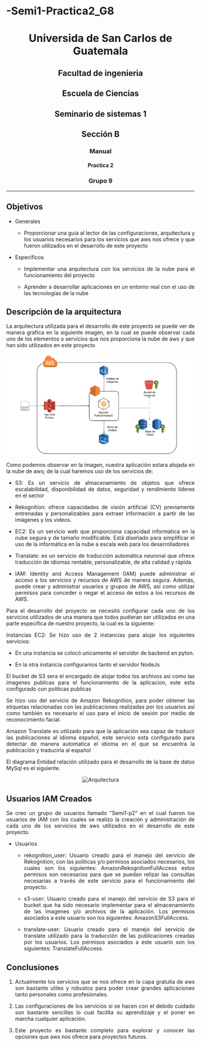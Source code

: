 # -Semi1-Practica2_G8
# <p align="center">Universida de San Carlos de Guatemala</p>
## <p align="center">Facultad de ingenieria</p>
## <p align="center">Escuela de Ciencias</p>
## <p align="center">Seminario de sistemas 1</p>
## <p align="center">Sección B</p>
### <p align = "center"> Manual</p>
#### <p align ="center">Practica 2</p>
### <p align = "center">Grupo 9 </p>
---
## Objetivos
* Generales
  - <p align ="justify">Proporcionar una guía al lector de las configuraciones, arquitectura y los usuarios necesarios para los servicios que aws nos ofrece y que fueron utilizados en el desarrollo de este proyecto</p>
* Especificos
  - <p align ="justify">Implementar una arquitectura con los servicios de la nube para el funcionamiento del proyecto</p>
  - <p align ="justify">Aprender a desarrollar aplicaciones en un entorno real con el uso de las tecnologías de la nube </p>

## Descripción de la arquitectura
<p align = "Justify">La arquitectura utilizada para el desarrollo de este proyecto se puede ver de manera gráfica en la siguiente imagen, en la cual se puede observar cada uno de los elementos o servicios que nos proporciona la nube de aws y que han sido utilizados en este proyecto</p>

<p align="center">
    <img src="./Imagenes/Arquitectura.png" width= 500 title="Arquitectura">
</p>

<p align = "justify">Como podemos observar en la imagen, nuestra aplicación estara alojada en la nube de aws; de la cual haremos uso de los servicios de: <p>

* <p align = "justify">S3: Es un servicio de almacenamiento de objetos que ofrece escalabilidad, disponibilidad de datos, seguridad y rendimiento líderes en el sector </p>

* <p align = "justify">Rekognition:  ofrece capacidades de visión artificial (CV) previamente entrenadas y personalizables para extraer información a partir de las imágenes y los videos.</p>
* <p align = "justify">EC2: Es un servicio web que proporciona capacidad informática en la nube segura y de tamaño modificable. Está diseñado para simplificar el uso de la informática en la nube a escala web para los desarrolladores</p>
* <p align = "justify">Translate: es un servicio de traducción automática neuronal que ofrece traducción de idiomas rentable, personalizable, de alta calidad y rápida.</p>
* <p align = "justify">IAM: Identity and Access Management (IAM) puede administrar el acceso a los servicios y recursos de AWS de manera segura. Además, puede crear y administrar usuarios y grupos de AWS, así como utilizar permisos para conceder o negar el acceso de estos a los recursos de AWS.</p>



<p align = "justify">Para el desarrollo del proyecto se necesitó configurar cada uno de los servicios utilizados de una manera que todos pudieran ser utilizados en una parte especifica de nuestro proyecto, la cual es la siguiente:</p>

<p align = "Justify">Instancias EC2: Se hizo uso de 2 instancias para alojar los siguientes servicios:</p>

  - <p align = "Justify">En una instancia se colocó unicamente el servidor de backend en pyton. </p>
   - <p align = "Justify">En la otra instancia configuramos tanto el servidor NodeJs</p>

 <p align = "Justify">El bucket de S3 sera el encargado de alojar todos los archivos asi como las imagenes publicas para el funcionamiento de la aplicacion, este esta configurado con politicas publicas</p>


<p align ="justify"> Se hizo uso del servicio de Amazon Rekognition, para poder obtener las etiquetas relacionadas con las publicaciones realizadas por los usuarios así como también es necesario el uso para el inicio de sesión por medio de reconocimiento facial.</p>

<p align ="justify">Amazon Translate es utilizado para que la aplicación sea capaz de traducir las publicaciones al idioma español, este servicio esta configurado para detectar de manera automatica el idioma en el que se encuentra la publicación y traducirla al español</p>

<p align = "Justify">El diagrama Entidad relación utilizado para el desarrollo de la base de datos MySql es el siguiente.</p>

<p align="center">
    <img src="./Imagenes/" width= 500 title="Arquitectura">
</p>

## Usuarios IAM Creados

<p align ="justify">Se creo un grupo de usuarios llamado "Semi1-p2" en el cual fueron los usuarios de IAM con los cuales se realizo la creación y administración de cada uno de los servicios de aws utilizados en el desarrollo de este proyecto.</p>

* Usuarios
  - <p align = "justify">rekognition_user: Usuario creado para el manejo del servicio de Rekognition, con las politicas y/o permisos asociados necesarios, los cuales son los siguientes: AmazonRekognitionFullAccess estos permisos son necesarios para que se puedan relizar las consultas necesarias a través de este servicio para el funcionamiento del proyecto.</p>
  - <p align = "justify">s3-user: Usuario creado para el manejo del servicio de S3 para el bucket que ha sido necesario implementar para el almacenamiento de las imagenes y/o archivos de la aplicación. Los permisos asociados a este usuario son los siguientes: AmazonS3FullAccess.</p>
  - <p align = "justify">translate-user: Usuario creado para el manejo del servicio de translate utilizado para la traducción de las publicaciones creadas por los usuarios. Los permisos asociados a este usuario son los siguientes: TranslateFullAccess.</p>


## Conclusiones

1. <p align="justify"> Actualmente los servicios que se nos ofrece en la capa gratuita de aws son bastante utiles y robustos para poder crear grandes aplicaciones tanto personales como profesionales.</p>
2. <p align="justify">Las configuraciones de los servicios si se hacen con el debido cuidado son bastante sencillas lo cual facilita su aprendizaje y el poner en marcha cualquier aplicación.</p>
3. <p align="justify">Este proyecto es bastante completo para explorar y conocer las opciones que aws nos ofrece para proyectos futuros.</p>
